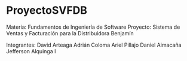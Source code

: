 # ProyectoSVFDB
Materia: Fundamentos de Ingeniería de Software
Proyecto: Sistema de Ventas y Facturación para la Distribuidora Benjamín

Integrantes:
David Arteaga
Adrián Coloma
Ariel Pillajo
Daniel Aimacaña
Jefferson Alquinga
I
